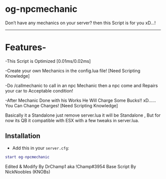 # og-npcmechanic
Don’t have any mechanics on your server? then this Script is for you xD...!

-------------------------------------------------------------------------------------------------------------------

# Features-
-This Script is Optimized [0.01ms/0.02ms]

-Create your own Mechanics in the config.lua file! [Need Scripting Knowledge]

-Do /callmechanic to call in an npc Mechanic then a npc come and Repairs your car to Acceptable condition!

-After Mechanic Done with his Works He Will Charge Some Bucks!! xD...... You Can Change Charges! [Need Scripting Knowledge]


Basically it a Standalone just remove server.lua it will be Standalone , But for now its QB it compatible with ESX with a few tweaks in server.lua. 


## Installation
- Add this in your `server.cfg`:

```lua
start og-npcmechanic
```

Edited & Modify By DrChamp1 aka !Champ#3954
Base Script By NickNoobles (KNOBs)

